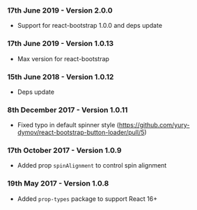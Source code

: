 ### 17th June 2019 - Version 2.0.0
- Support for react-bootstrap 1.0.0 and deps update

### 17th June 2019 - Version 1.0.13
- Max version for react-bootstrap

### 15th June 2018 - Version 1.0.12
- Deps update

### 8th December 2017 - Version 1.0.11
- Fixed typo in default spinner style (https://github.com/yury-dymov/react-bootstrap-button-loader/pull/5)

### 17th October 2017 - Version 1.0.9
- Added prop `spinAlignment` to control spin alignment

### 19th May 2017 - Version 1.0.8
- Added `prop-types` package to support React 16+
